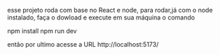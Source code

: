 esse projeto roda com base no React e node, para rodar,já com o node instalado, faça o dowload e execute em sua máquina o comando

npm install npm run dev

então por ultimo acesse a URL http://localhost:5173/
